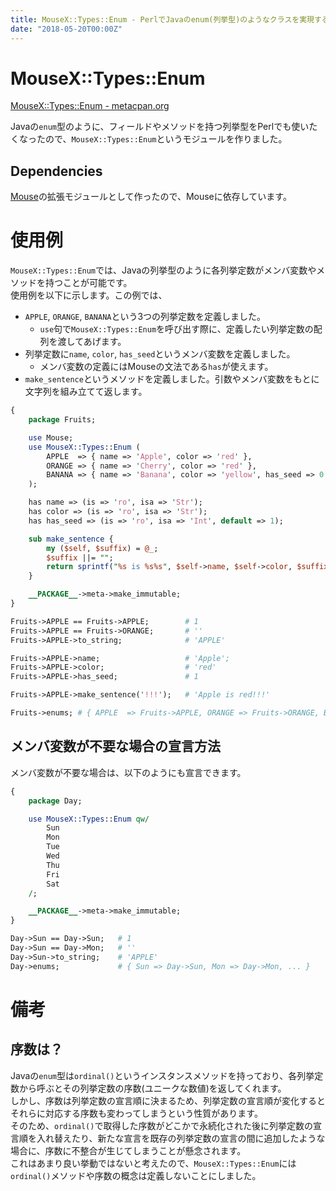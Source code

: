 ```yaml
---
title: MouseX::Types::Enum - PerlでJavaのenum(列挙型)のようなクラスを実現するモジュール
date: "2018-05-20T00:00Z"
---
```


# MouseX::Types::Enum

[MouseX::Types::Enum - metacpan.org](https://metacpan.org/pod/MouseX::Types::Enum)

Javaの`enum`型のように、フィールドやメソッドを持つ列挙型をPerlでも使いたくなったので、`MouseX::Types::Enum`というモジュールを作りました。  

## Dependencies

[Mouse](https://metacpan.org/pod/Mouse)の拡張モジュールとして作ったので、Mouseに依存しています。

# 使用例

`MouseX::Types::Enum`では、Javaの列挙型のように各列挙定数がメンバ変数やメソッドを持つことが可能です。  
使用例を以下に示します。この例では、
- `APPLE`, `ORANGE`, `BANANA`という3つの列挙定数を定義しました。  
  - `use`句で`MouseX::Types::Enum`を呼び出す際に、定義したい列挙定数の配列を渡してあげます。  
- 列挙定数に`name`, `color`, `has_seed`というメンバ変数を定義しました。
  - メンバ変数の定義にはMouseの文法である`has`が使えます。
- `make_sentence`というメソッドを定義しました。引数やメンバ変数をもとに文字列を組み立てて返します。

```perl
{
    package Fruits;

    use Mouse;
    use MouseX::Types::Enum (
        APPLE  => { name => 'Apple', color => 'red' },
        ORANGE => { name => 'Cherry', color => 'red' },
        BANANA => { name => 'Banana', color => 'yellow', has_seed => 0 }
    );

    has name => (is => 'ro', isa => 'Str');
    has color => (is => 'ro', isa => 'Str');
    has has_seed => (is => 'ro', isa => 'Int', default => 1);

    sub make_sentence {
        my ($self, $suffix) = @_;
        $suffix ||= "";
        return sprintf("%s is %s%s", $self->name, $self->color, $suffix);
    }

    __PACKAGE__->meta->make_immutable;
}

Fruits->APPLE == Fruits->APPLE;        # 1
Fruits->APPLE == Fruits->ORANGE;       # ''
Fruits->APPLE->to_string;              # 'APPLE'

Fruits->APPLE->name;                   # 'Apple';
Fruits->APPLE->color;                  # 'red'
Fruits->APPLE->has_seed;               # 1

Fruits->APPLE->make_sentence('!!!');   # 'Apple is red!!!'

Fruits->enums; # { APPLE  => Fruits->APPLE, ORANGE => Fruits->ORANGE, BANANA => Fruits->BANANA }

```

## メンバ変数が不要な場合の宣言方法

メンバ変数が不要な場合は、以下のようにも宣言できます。  

```perl
{
    package Day;

    use MouseX::Types::Enum qw/
        Sun
        Mon
        Tue
        Wed
        Thu
        Fri
        Sat
    /;

    __PACKAGE__->meta->make_immutable;
}

Day->Sun == Day->Sun;   # 1
Day->Sun == Day->Mon;   # ''
Day->Sun->to_string;    # 'APPLE'
Day->enums;             # { Sun => Day->Sun, Mon => Day->Mon, ... }
```

# 備考

## 序数は？

Javaの`enum`型は`ordinal()`というインスタンスメソッドを持っており、各列挙定数から呼ぶとその列挙定数の序数(ユニークな数値)を返してくれます。  
しかし、序数は列挙定数の宣言順に決まるため、列挙定数の宣言順が変化するとそれらに対応する序数も変わってしまうという性質があります。  
そのため、`ordinal()`で取得した序数がどこかで永続化された後に列挙定数の宣言順を入れ替えたり、新たな宣言を既存の列挙定数の宣言の間に追加したような場合に、序数に不整合が生じてしまうことが懸念されます。  
これはあまり良い挙動ではないと考えたので、`MouseX::Types::Enum`には`ordinal()`メソッドや序数の概念は定義しないことにしました。

